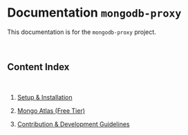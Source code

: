 # Documentation `mongodb-proxy`

This documentation is for the `mongodb-proxy` project.

<br>

## Content Index

<br>

1. [Setup & Installation](https://github.com/daveinchy/mongodb-proxy/static/GET-STARTED.MD)

2. [Mongo Atlas (Free Tier)](https://github.com/daveinchy/mongodb-proxy/static/MONGO-ATLAS.MD)

3. [Contribution & Development Guidelines](https://github.com/daveinchy/mongodb-proxy/static/CONTRIBUTE.MD)